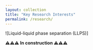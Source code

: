 ```yaml
---
layout: collection
title: "Key Research Interests"
permalink: /research/
---
```

![Liquid-liquid phase separation (LLPS)]

**⚠️⚠️⚠️ In construction ⚠️⚠️⚠️**